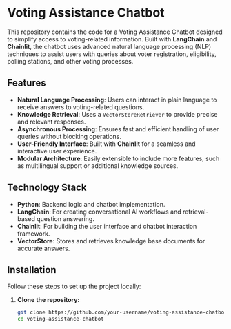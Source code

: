 # Voting Assistance Chatbot

This repository contains the code for a Voting Assistance Chatbot designed to simplify access to voting-related information. Built with **LangChain** and **Chainlit**, the chatbot uses advanced natural language processing (NLP) techniques to assist users with queries about voter registration, eligibility, polling stations, and other voting processes.

## Features

- **Natural Language Processing**: Users can interact in plain language to receive answers to voting-related questions.
- **Knowledge Retrieval**: Uses a `VectorStoreRetriever` to provide precise and relevant responses.
- **Asynchronous Processing**: Ensures fast and efficient handling of user queries without blocking operations.
- **User-Friendly Interface**: Built with **Chainlit** for a seamless and interactive user experience.
- **Modular Architecture**: Easily extensible to include more features, such as multilingual support or additional knowledge sources.

## Technology Stack

- **Python**: Backend logic and chatbot implementation.
- **LangChain**: For creating conversational AI workflows and retrieval-based question answering.
- **Chainlit**: For building the user interface and chatbot interaction framework.
- **VectorStore**: Stores and retrieves knowledge base documents for accurate answers.

## Installation

Follow these steps to set up the project locally:

1. **Clone the repository:**
   ```bash
   git clone https://github.com/your-username/voting-assistance-chatbot.git
   cd voting-assistance-chatbot
